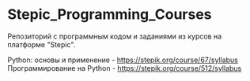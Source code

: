 # Stepic_Programming_Courses
Репозиторий с программным кодом и заданиями из курсов на платформе "Stepic".
 
Python: основы и применение - https://stepik.org/course/67/syllabus
Программирование на Python - https://stepik.org/course/512/syllabus
